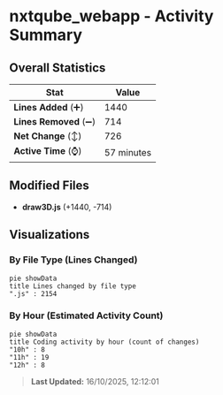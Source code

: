 # nxtqube_webapp - Activity Summary 

## Overall Statistics

| Stat                   | Value                                                             |
| ---------------------- | ----------------------------------------------------------------- |
| **Lines Added** (➕)   | 1440                                          |
| **Lines Removed** (➖) | 714                                        |
| **Net Change** (↕)    | 726                |
| **Active Time** (⌚)   | 57 minutes |


## Modified Files
- **draw3D.js** (+1440, -714)

## Visualizations

### By File Type (Lines Changed)

```mermaid
pie showData
title Lines changed by file type
".js" : 2154
```

### By Hour (Estimated Activity Count)

```mermaid
pie showData
title Coding activity by hour (count of changes)
"10h" : 8
"11h" : 19
"12h" : 8
```


> **Last Updated:** 16/10/2025, 12:12:01